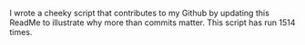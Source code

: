 I wrote a cheeky script that contributes to my Github by updating this ReadMe to illustrate why more than commits matter. This script has run 1514 times.